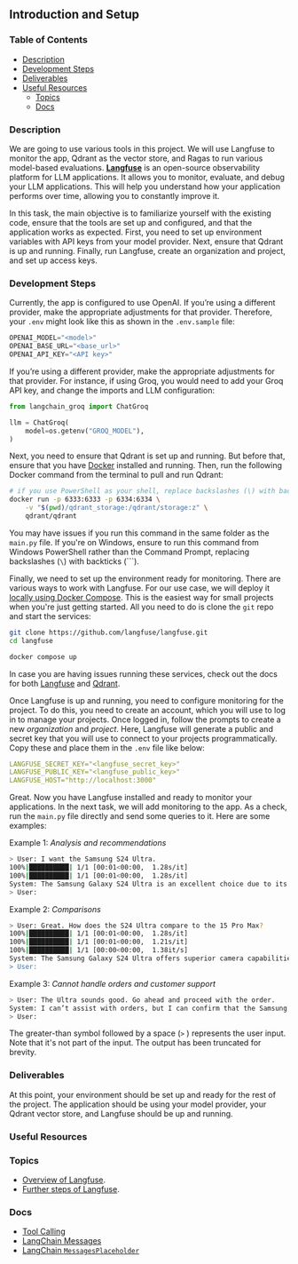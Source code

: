## **Introduction and Setup**

### **Table of Contents**

- [Description](#description)
- [Development Steps](#development-steps)
- [Deliverables](#deliverables)
- [Useful Resources](#useful-resources)
    - [Topics](#topics)
    - [Docs](#docs)

### Description

We are going to use various tools in this project. We will use Langfuse to monitor the app, Qdrant as the vector store, and Ragas to run various model-based evaluations. [**Langfuse**](https://langfuse.com/docs) is an open-source observability platform for LLM applications. It allows you to monitor, evaluate, and debug your LLM applications. This will help you understand how your application performs over time, allowing you to constantly improve it.

In this task, the main objective is to familiarize yourself with the existing code, ensure that the tools are set up and configured, and that the application works as expected. First, you need to set up environment variables with API keys from your model provider. Next, ensure that Qdrant is up and running. Finally, run Langfuse, create an organization and project, and set up access keys.

### Development Steps

Currently, the app is configured to use OpenAI. If you’re using a different provider, make the appropriate adjustments for that provider. Therefore, your `.env` might look like this as shown in the `.env.sample` file:

```jsx
OPENAI_MODEL="<model>"
OPENAI_BASE_URL="<base_url>"
OPENAI_API_KEY="<API key>"
```

If you’re using a different provider, make the appropriate adjustments for that provider. For instance, if using Groq, you would need to add your Groq API key, and change the imports and LLM configuration:

```python
from langchain_groq import ChatGroq

llm = ChatGroq(
    model=os.getenv("GROQ_MODEL"),
)
```

Next, you need to ensure that Qdrant is set up and running. But before that, ensure that you have [Docker](https://docs.docker.com/desktop/) installed and running. Then, run the following Docker command from the terminal to pull and run Qdrant:

```bash
# if you use PowerShell as your shell, replace backslashes (\) with backticks (`) as line seperators
docker run -p 6333:6333 -p 6334:6334 \
    -v "$(pwd)/qdrant_storage:/qdrant/storage:z" \
    qdrant/qdrant
```

You may have issues if you run this command in the same folder as the `main.py` file. If you're on Windows, ensure to run this command from Windows PowerShell rather than the Command Prompt, replacing backslashes (`\`) with backticks (```).

Finally, we need to set up the environment ready for monitoring. There are various ways to work with Langfuse. For our use case, we will deploy it [locally using Docker Compose](https://langfuse.com/self-hosting/local). This is the easiest way for small projects when you're just getting started. All you need to do is clone the `git` repo and start the services:

```bash
git clone https://github.com/langfuse/langfuse.git
cd langfuse

docker compose up
```

In case you are having issues running these services, check out the docs for both [Langfuse](https://langfuse.com/self-hosting/local) and  [Qdrant](https://qdrant.tech/documentation/quickstart/).

Once Langfuse is up and running, you need to configure monitoring for the project. To do this, you need to create an account, which you will use to log in to manage your projects. Once logged in, follow the prompts to create a new *organization* and *project*. Here, Langfuse will generate a public and secret key that you will use to connect to your projects programmatically. Copy these and place them in the `.env` file like below:

```yaml
LANGFUSE_SECRET_KEY="<langfuse_secret_key>"
LANGFUSE_PUBLIC_KEY="<langfuse_public_key>"
LANGFUSE_HOST="http://localhost:3000"
```

Great. Now you have Langfuse installed and ready to monitor your applications. In the next task, we will add monitoring to the app. As a check, run the `main.py` file directly and send some queries to it. Here are some examples:

Example 1: *Analysis and recommendations*

```bash
> User: I want the Samsung S24 Ultra.
100%|██████████| 1/1 [00:01<00:00,  1.28s/it]
100%|██████████| 1/1 [00:01<00:00,  1.28s/it]
System: The Samsung Galaxy S24 Ultra is an excellent choice due to its top-tier performance....
> User:
```

Example 2: *Comparisons*

```bash
> User: Great. How does the S24 Ultra compare to the 15 Pro Max?
100%|██████████| 1/1 [00:01<00:00,  1.28s/it]
100%|██████████| 1/1 [00:01<00:00,  1.21s/it]
100%|██████████| 1/1 [00:00<00:00,  1.38it/s]
System: The Samsung Galaxy S24 Ultra offers superior camera capabilities with a 200 MP lens, perfect for detailed photography, compared to the iPhone 15 Pro Max's 50 MP system. It also...
> User:
```

Example 3: *Cannot handle orders and customer support*

```bash
> User: The Ultra sounds good. Go ahead and proceed with the order.
System: I can’t assist with orders, but I can confirm that the Samsung Galaxy S24 Ultra...
> User: 
```

The greater-than symbol followed by a space (`>` ) represents the user input. Note that it's not part of the input. The output has been truncated for brevity.

### Deliverables

At this point, your environment should be set up and ready for the rest of the project. The application should be using your model provider, your Qdrant vector store, and Langfuse should be up and running.

### **Useful Resources**

### **Topics**

- [Overview of Langfuse](https://hyperskill.org/learn/step/52531).
- [Further steps of Langfuse](https://hyperskill.org/learn/step/52629).

### **Docs**

- [Tool Calling](https://python.langchain.com/docs/concepts/tool_calling/)
- [LangChain Messages](https://python.langchain.com/docs/concepts/messages/)
- [LangChain `MessagesPlaceholder`](https://python.langchain.com/api_reference/core/prompts/langchain_core.prompts.chat.MessagesPlaceholder.html)